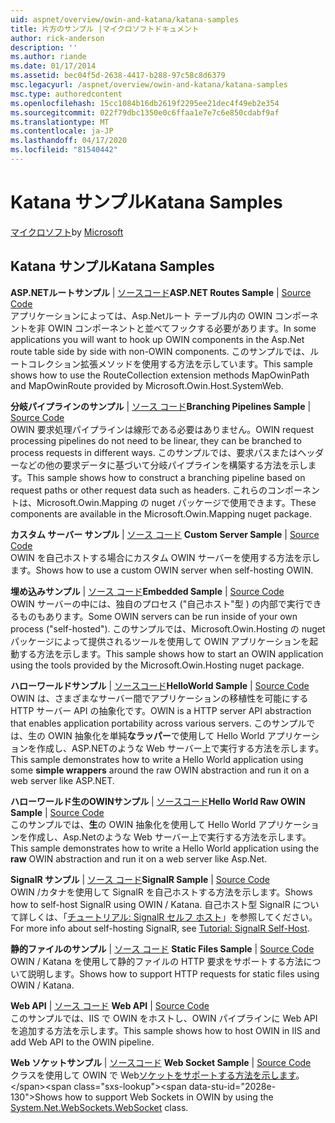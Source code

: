 ```yaml
---
uid: aspnet/overview/owin-and-katana/katana-samples
title: 片方のサンプル |マイクロソフトドキュメント
author: rick-anderson
description: ''
ms.author: riande
ms.date: 01/17/2014
ms.assetid: bec04f5d-2638-4417-b288-97c58c8d6379
msc.legacyurl: /aspnet/overview/owin-and-katana/katana-samples
msc.type: authoredcontent
ms.openlocfilehash: 15cc1084b16db2619f2295ee21dec4f49eb2e354
ms.sourcegitcommit: 022f79dbc1350e0c6ffaa1e7e7c6e850cdabf9af
ms.translationtype: MT
ms.contentlocale: ja-JP
ms.lasthandoff: 04/17/2020
ms.locfileid: "81540442"
---
```

# <a name="katana-samples"></a><span data-ttu-id="2028e-102">Katana サンプル</span><span class="sxs-lookup"><span data-stu-id="2028e-102">Katana Samples</span></span>

<span data-ttu-id="2028e-103">[マイクロソフト](https://github.com/microsoft)</span><span class="sxs-lookup"><span data-stu-id="2028e-103">by [Microsoft](https://github.com/microsoft)</span></span>

## <a name="katana-samples"></a><span data-ttu-id="2028e-104">Katana サンプル</span><span class="sxs-lookup"><span data-stu-id="2028e-104">Katana Samples</span></span>

<span data-ttu-id="2028e-105">**ASP.NETルートサンプル** | [ソースコード](https://github.com/aspnet/samples/tree/master/samples/aspnet/Katana/AspNetRoutes)</span><span class="sxs-lookup"><span data-stu-id="2028e-105">**ASP.NET Routes Sample** | [Source Code](https://github.com/aspnet/samples/tree/master/samples/aspnet/Katana/AspNetRoutes)</span></span>  
<span data-ttu-id="2028e-106">アプリケーションによっては、Asp.Netルート テーブル内の OWIN コンポーネントを非 OWIN コンポーネントと並べてフックする必要があります。</span><span class="sxs-lookup"><span data-stu-id="2028e-106">In some applications you will want to hook up OWIN components in the Asp.Net route table side by side with non-OWIN components.</span></span> <span data-ttu-id="2028e-107">このサンプルでは、ルートコレクション拡張メソッドを使用する方法を示しています。</span><span class="sxs-lookup"><span data-stu-id="2028e-107">This sample shows how to use the RouteCollection extension methods MapOwinPath and MapOwinRoute provided by Microsoft.Owin.Host.SystemWeb.</span></span>

<span data-ttu-id="2028e-108">**分岐パイプラインのサンプル** | [ソース コード](https://github.com/aspnet/samples/tree/master/samples/aspnet/Katana/BranchingPipelines)</span><span class="sxs-lookup"><span data-stu-id="2028e-108">**Branching Pipelines Sample** | [Source Code](https://github.com/aspnet/samples/tree/master/samples/aspnet/Katana/BranchingPipelines)</span></span>  
<span data-ttu-id="2028e-109">OWIN 要求処理パイプラインは線形である必要はありません。</span><span class="sxs-lookup"><span data-stu-id="2028e-109">OWIN request processing pipelines do not need to be linear, they can be branched to process requests in different ways.</span></span> <span data-ttu-id="2028e-110">このサンプルでは、要求パスまたはヘッダーなどの他の要求データに基づいて分岐パイプラインを構築する方法を示します。</span><span class="sxs-lookup"><span data-stu-id="2028e-110">This sample shows how to construct a branching pipeline based on request paths or other request data such as headers.</span></span> <span data-ttu-id="2028e-111">これらのコンポーネントは、Microsoft.Owin.Mapping の nuget パッケージで使用できます。</span><span class="sxs-lookup"><span data-stu-id="2028e-111">These components are available in the Microsoft.Owin.Mapping nuget package.</span></span>

<span data-ttu-id="2028e-112">**カスタム サーバー サンプル** | [ソース コード](https://github.com/aspnet/samples/tree/master/samples/aspnet/Katana/CustomServer) </span><span class="sxs-lookup"><span data-stu-id="2028e-112">**Custom Server Sample** | [Source Code](https://github.com/aspnet/samples/tree/master/samples/aspnet/Katana/CustomServer) </span></span>  
<span data-ttu-id="2028e-113">OWIN を自己ホストする場合にカスタム OWIN サーバーを使用する方法を示します。</span><span class="sxs-lookup"><span data-stu-id="2028e-113">Shows how to use a custom OWIN server when self-hosting OWIN.</span></span>

<span data-ttu-id="2028e-114">**埋め込みサンプル** | [ソース コード](https://github.com/aspnet/samples/tree/master/samples/aspnet/Katana/Embedded)</span><span class="sxs-lookup"><span data-stu-id="2028e-114">**Embedded Sample** | [Source Code](https://github.com/aspnet/samples/tree/master/samples/aspnet/Katana/Embedded)</span></span>  
<span data-ttu-id="2028e-115">OWIN サーバーの中には、独自のプロセス (&quot;自己ホスト&quot;型 ) の内部で実行できるものもあります。</span><span class="sxs-lookup"><span data-stu-id="2028e-115">Some OWIN servers can be run inside of your own process (&quot;self-hosted&quot;).</span></span> <span data-ttu-id="2028e-116">このサンプルでは、Microsoft.Owin.Hosting の nuget パッケージによって提供されるツールを使用して OWIN アプリケーションを起動する方法を示します。</span><span class="sxs-lookup"><span data-stu-id="2028e-116">This sample shows how to start an OWIN application using the tools provided by the Microsoft.Owin.Hosting nuget package.</span></span>

<span data-ttu-id="2028e-117">**ハローワールドサンプル** | [ソースコード](https://github.com/aspnet/samples/tree/master/samples/aspnet/Katana/HelloWorld)</span><span class="sxs-lookup"><span data-stu-id="2028e-117">**HelloWorld Sample** | [Source Code](https://github.com/aspnet/samples/tree/master/samples/aspnet/Katana/HelloWorld)</span></span>  
<span data-ttu-id="2028e-118">OWIN は、さまざまなサーバー間でアプリケーションの移植性を可能にする HTTP サーバー API の抽象化です。</span><span class="sxs-lookup"><span data-stu-id="2028e-118">OWIN is a HTTP server API abstraction that enables application portability across various servers.</span></span> <span data-ttu-id="2028e-119">このサンプルでは、生の OWIN 抽象化を単純**なラッパー**で使用して Hello World アプリケーションを作成し、ASP.NETのような Web サーバー上で実行する方法を示します。</span><span class="sxs-lookup"><span data-stu-id="2028e-119">This sample demonstrates how to write a Hello World application using some **simple wrappers** around the raw OWIN abstraction and run it on a web server like ASP.NET.</span></span>

<span data-ttu-id="2028e-120">**ハローワールド生のOWINサンプル** | [ソースコード](https://github.com/aspnet/samples/tree/master/samples/aspnet/Katana/HelloWorldRawOwin)</span><span class="sxs-lookup"><span data-stu-id="2028e-120">**Hello World Raw OWIN Sample** | [Source Code](https://github.com/aspnet/samples/tree/master/samples/aspnet/Katana/HelloWorldRawOwin)</span></span>  
<span data-ttu-id="2028e-121">このサンプルでは、**生**の OWIN 抽象化を使用して Hello World アプリケーションを作成し、Asp.Netのような Web サーバー上で実行する方法を示します。</span><span class="sxs-lookup"><span data-stu-id="2028e-121">This sample demonstrates how to write a Hello World application using the **raw** OWIN abstraction and run it on a web server like Asp.Net.</span></span>

<span data-ttu-id="2028e-122">**SignalR サンプル** | [ソース コード](https://github.com/aspnet/samples/tree/master/samples/aspnet/Katana/SignalR)</span><span class="sxs-lookup"><span data-stu-id="2028e-122">**SignalR Sample** | [Source Code](https://github.com/aspnet/samples/tree/master/samples/aspnet/Katana/SignalR)</span></span>  
<span data-ttu-id="2028e-123">OWIN /カタナを使用して SignalR を自己ホストする方法を示します。</span><span class="sxs-lookup"><span data-stu-id="2028e-123">Shows how to self-host SignalR using OWIN / Katana.</span></span> <span data-ttu-id="2028e-124">自己ホスト型 SignalR について詳しくは、「[チュートリアル: SignalR セルフ ホスト](../../../signalr/overview/deployment/tutorial-signalr-self-host.md)」を参照してください。</span><span class="sxs-lookup"><span data-stu-id="2028e-124">For more info about self-hosting SignalR, see [Tutorial: SignalR Self-Host](../../../signalr/overview/deployment/tutorial-signalr-self-host.md).</span></span>

<span data-ttu-id="2028e-125">**静的ファイルのサンプル** | [ソース コード](https://github.com/aspnet/samples/tree/master/samples/aspnet/Katana/StaticFilesSample) </span><span class="sxs-lookup"><span data-stu-id="2028e-125">**Static Files Sample** | [Source Code](https://github.com/aspnet/samples/tree/master/samples/aspnet/Katana/StaticFilesSample) </span></span>  
<span data-ttu-id="2028e-126">OWIN / Katana を使用して静的ファイルの HTTP 要求をサポートする方法について説明します。</span><span class="sxs-lookup"><span data-stu-id="2028e-126">Shows how to support HTTP requests for static files using OWIN / Katana.</span></span>

<span data-ttu-id="2028e-127">**Web API** | [ソース コード](https://github.com/aspnet/samples/tree/master/samples/aspnet/Katana/WebApi) </span><span class="sxs-lookup"><span data-stu-id="2028e-127">**Web API** | [Source Code](https://github.com/aspnet/samples/tree/master/samples/aspnet/Katana/WebApi) </span></span>  
<span data-ttu-id="2028e-128">このサンプルでは、IIS で OWIN をホストし、OWIN パイプラインに Web API を追加する方法を示します。</span><span class="sxs-lookup"><span data-stu-id="2028e-128">This sample shows how to host OWIN in IIS and add Web API to the OWIN pipeline.</span></span>

<span data-ttu-id="2028e-129">**Web ソケットサンプル** | [ソースコード](https://github.com/aspnet/samples/tree/master/samples/aspnet/Katana/WebSocketSample) </span><span class="sxs-lookup"><span data-stu-id="2028e-129">**Web Socket Sample** | [Source Code](https://github.com/aspnet/samples/tree/master/samples/aspnet/Katana/WebSocketSample) </span></span>  
<span data-ttu-id="2028e-130">クラスを使用して OWIN で Web[ソケットをサポートする方法を示します](https://msdn.microsoft.com/library/system.net.websockets.websocket(v=vs.110).aspx)。</span><span class="sxs-lookup"><span data-stu-id="2028e-130">Shows how to support Web Sockets in OWIN by using the [System.Net.WebSockets.WebSocket](https://msdn.microsoft.com/library/system.net.websockets.websocket(v=vs.110).aspx) class.</span></span>

